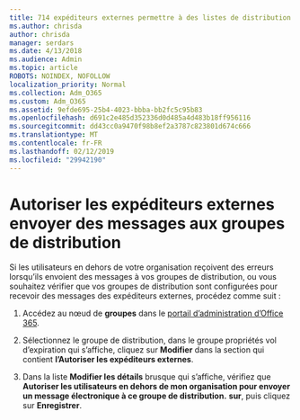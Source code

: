 ```yaml
---
title: 714 expéditeurs externes permettre à des listes de distribution de messagerie
ms.author: chrisda
author: chrisda
manager: serdars
ms.date: 4/13/2018
ms.audience: Admin
ms.topic: article
ROBOTS: NOINDEX, NOFOLLOW
localization_priority: Normal
ms.collection: Adm_O365
ms.custom: Adm_O365
ms.assetid: 9efde695-25b4-4023-bbba-bb2fc5c95b83
ms.openlocfilehash: d691c2e485d352336d0d485a4d483b18ff956116
ms.sourcegitcommit: dd43cc0a9470f98b8ef2a3787c823801d674c666
ms.translationtype: MT
ms.contentlocale: fr-FR
ms.lasthandoff: 02/12/2019
ms.locfileid: "29942190"
---
```

# <a name="allow-external-senders-to-send-messages-to-distribution-groups"></a>Autoriser les expéditeurs externes envoyer des messages aux groupes de distribution

Si les utilisateurs en dehors de votre organisation reçoivent des erreurs lorsqu’ils envoient des messages à vos groupes de distribution, ou vous souhaitez vérifier que vos groupes de distribution sont configurées pour recevoir des messages des expéditeurs externes, procédez comme suit :
  
1. Accédez au nœud de **groupes** dans le [portail d’administration d’Office 365](https://portal.office.com/adminportal/home#/groups).
    
2. Sélectionnez le groupe de distribution, dans le groupe propriétés vol d’expiration qui s’affiche, cliquez sur **Modifier** dans la section qui contient **l’Autoriser les expéditeurs externes**.
    
3. Dans la liste **Modifier les détails** brusque qui s’affiche, vérifiez que **Autoriser les utilisateurs en dehors de mon organisation pour envoyer un message électronique à ce groupe de distribution.** **sur**, puis cliquez sur **Enregistrer**.
    

